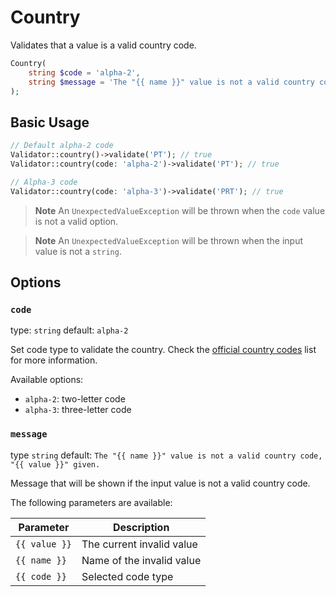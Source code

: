 # Country

Validates that a value is a valid country code.

```php
Country(
    string $code = 'alpha-2',
    string $message = 'The "{{ name }}" value is not a valid country code, "{{ value }}" given.'
);
```

## Basic Usage

```php
// Default alpha-2 code
Validator::country()->validate('PT'); // true
Validator::country(code: 'alpha-2')->validate('PT'); // true

// Alpha-3 code
Validator::country(code: 'alpha-3')->validate('PRT'); // true
```

> **Note**
> An `UnexpectedValueException` will be thrown when the `code` value is not a valid option.

> **Note**
> An `UnexpectedValueException` will be thrown when the input value is not a `string`.

## Options

### `code`

type: `string` default: `alpha-2`

Set code type to validate the country. 
Check the [official country codes](https://en.wikipedia.org/wiki/ISO_3166-1#Current_codes) list for more information.

Available options:

- `alpha-2`: two-letter code
- `alpha-3`: three-letter code

### `message`

type `string` default: `The "{{ name }}" value is not a valid country code, "{{ value }}" given.`

Message that will be shown if the input value is not a valid country code.

The following parameters are available:

| Parameter     | Description               |
|---------------|---------------------------|
| `{{ value }}` | The current invalid value |
| `{{ name }}`  | Name of the invalid value |
| `{{ code }}`  | Selected code type        |